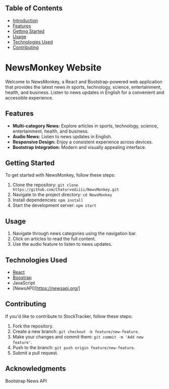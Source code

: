 ## Table of Contents
- [Introduction](#introduction)
- [Features](#features)
- [Getting Started](#getting-started)
- [Usage](#usage)
- [Technologies Used](#technologies-used)
- [Contributing](#contributing)

# NewsMonkey Website

Welcome to NewsMonkey, a React and Bootstrap-powered web application that provides the latest news in sports, technology, science, entertainment, health, and business. Listen to news updates in English for a convenient and accessible experience.

## Features

- **Multi-category News:** Explore articles in sports, technology, science, entertainment, health, and business.
- **Audio News:** Listen to news updates in English.
- **Responsive Design:** Enjoy a consistent experience across devices.
- **Bootstrap Integration:** Modern and visually appealing interface.

## Getting Started

To get started with NewsMonkey, follow these steps:

1. Clone the repository: `git clone https://github.com/Chaturvediiii/NewsMonkey.git`
2. Navigate to the project directory: `cd NewsMonkey`
3. Install dependencies: `npm install`
4. Start the development server: `npm start`

## Usage

1. Navigate through news categories using the navigation bar.
2. Click on articles to read the full content.
3. Use the audio feature to listen to news updates.
## Technologies Used

- [React](https://reactjs.org/)
- [Boostrap](https://getbootstrap.com/)
- JavaScript
- [NewsAPI][https://newsapi.org/]

## Contributing

If you'd like to contribute to StockTracker, follow these steps:

1. Fork the repository.
2. Create a new branch: `git checkout -b feature/new-feature`.
3. Make your changes and commit them: `git commit -m 'Add new feature'`.
4. Push to the branch: `git push origin feature/new-feature`.
5. Submit a pull request.

## Acknowledgments
Bootstrap
News API
